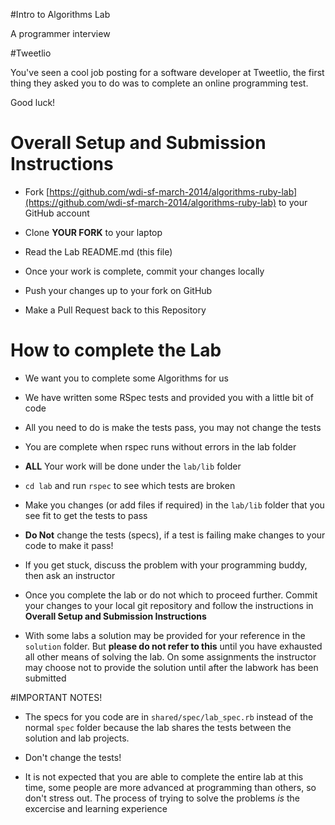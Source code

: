 #Intro to Algorithms Lab

A programmer interview

#Tweetlio 

You've seen a cool job posting for a software developer at Tweetlio, the first thing they asked you to do was to complete an online programming test.

Good luck!

# Overall Setup and Submission Instructions

* Fork [https://github.com/wdi-sf-march-2014/algorithms-ruby-lab](https://github.com/wdi-sf-march-2014/algorithms-ruby-lab) to your GitHub account

* Clone __YOUR FORK__ to your laptop

* Read the Lab README.md (this file) 

* Once your work is complete, commit your changes locally

* Push your changes up to your fork on GitHub

* Make a Pull Request back to this Repository


# How to complete the Lab

* We want you to complete some Algorithms for us

* We have written some RSpec tests and provided you with a little bit of code

* All you need to do is make the tests pass, you may not change the tests

* You are complete when rspec runs without errors in the lab folder

* __ALL__ Your work will be done under the `lab/lib` folder

* `cd lab` and run `rspec` to see which tests are broken

* Make you changes (or add files if required) in the `lab/lib` folder that you see fit to get the tests to pass

* __Do Not__ change the tests (specs), if a test is failing make changes to your code to make it pass!

* If you get stuck, discuss the problem with your programming buddy, then ask an instructor

* Once you complete the lab or do not which to proceed further. Commit your changes to your local git repository and follow the instructions in __Overall Setup and Submission Instructions__  

* With some labs a solution may be provided for your reference in the `solution` folder. But __please do not refer to this__ until you have exhausted all other means of solving the lab. On some assignments the instructor may choose not to provide the solution until after the labwork has been submitted

#IMPORTANT NOTES!

* The specs for you code are in `shared/spec/lab_spec.rb` instead of the normal `spec` folder because the lab shares the tests between the solution and lab projects.

* Don't change the tests!

* It is not expected that you are able to complete the entire lab at this time, some people are more advanced at programming than others, so don't stress out. The process of trying to solve the problems _is_ the excercise and learning experience 


